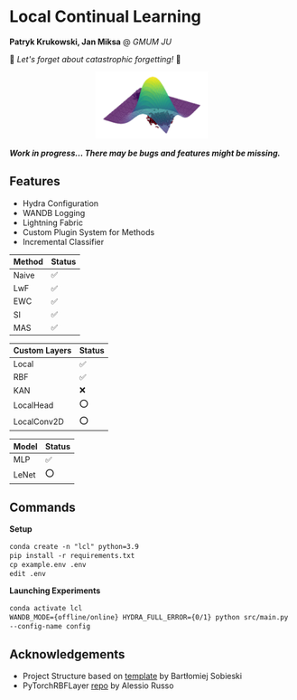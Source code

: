 # Local Continual Learning
**Patryk Krukowski, Jan Miksa** @ *GMUM JU*

🚀 *Let's forget about catastrophic forgetting!* 🚀

<p align="center"><img src="rbf.png" alt="rbf" width="200"/></p>

***Work in progress... There may be bugs and features might be missing.***

## Features
- Hydra Configuration
- WANDB Logging
- Lightning Fabric
- Custom Plugin System for Methods
- Incremental Classifier

| Method | Status |
| ------ | -- |
| Naive | ✅ |
| LwF | ✅ |
| EWC | ✅ |
| SI | ✅ |
| MAS | ✅ |

| Custom Layers | Status |
| ------ | -- |
| Local | ✅ |
| RBF | ✅ |
| KAN | ❌ |
| LocalHead | ⭕️ |
| LocalConv2D | ⭕️ |

| Model | Status |
| ------ | -- |
| MLP | ✅ |
| LeNet | ⭕️ |

## Commands
**Setup**
```
conda create -n "lcl" python=3.9
pip install -r requirements.txt
cp example.env .env
edit .env
```

**Launching Experiments**
```
conda activate lcl
WANDB_MODE={offline/online} HYDRA_FULL_ERROR={0/1} python src/main.py --config-name config 
```

## Acknowledgements
- Project Structure based on [template](https://github.com/sobieskibj/templates/tree/master) by Bartłomiej Sobieski
- PyTorchRBFLayer [repo](https://github.com/rssalessio/PytorchRBFLayer) by Alessio Russo